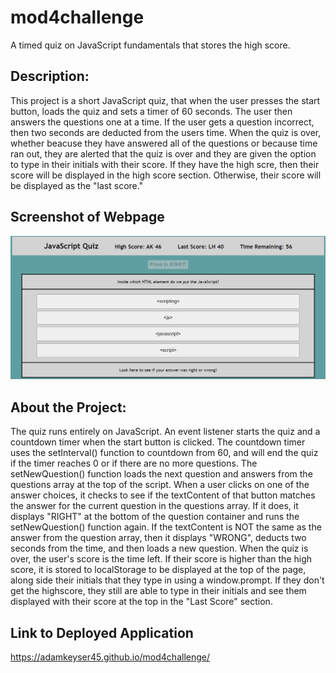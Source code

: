 # mod4challenge
A timed quiz on JavaScript fundamentals that stores the high score.

## Description: 
This project is a short JavaScript quiz, that when the user presses the start button, loads the quiz and sets a timer of 60 seconds. The user then answers the questions one at a time. If the user gets a question incorrect, then two seconds are deducted from the users time. When the quiz is over, whether beacuse they have answered all of the questions or because time ran out, they are alerted that the quiz is over and they are given the option to type in their initials with their score. If they have the high scre, then their score will be displayed in the high score section. Otherwise, their score will be displayed as the "last score."

## Screenshot of Webpage
![Sreenshot of Webpage](./assets/images/screenshot_of_page.png)

## About the Project:
The quiz runs entirely on JavaScript. An event listener starts the quiz and a countdown timer when the start button is clicked. The countdown timer uses the setInterval() function to countdown from 60, and will end the quiz if the timer reaches 0 or if there are no more questions. The setNewQuestion() function loads the next question and answers from the questions array at the top of the script. When a user clicks on one of the answer choices, it checks to see if the textContent of that button matches the answer for the current question in the questions array. If it does, it displays "RIGHT" at the bottom of the question container and runs the setNewQuestion() function again. If the textContent is NOT the same as the answer from the question array, then it displays "WRONG", deducts two seconds from the time, and then loads a new question. When the quiz is over, the user's score is the time left. If their score is higher than the high score, it is stored to localStorage to be displayed at the top of the page, along side their initials that they type in using a window.prompt. If they don't get the highscore, they still are able to type in their initials and see them displayed with their score at the top in the "Last Score" section.

## Link to Deployed Application
https://adamkeyser45.github.io/mod4challenge/